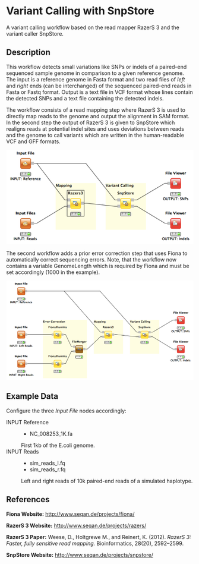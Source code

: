Variant Calling with SnpStore
=============================

A variant calling workflow based on the read mapper RazerS 3 and the variant caller SnpStore.

Description
-----------

This workflow detects small variations like SNPs or indels of a paired-end sequenced sample genome in comparison to a given reference genome. The input is a reference genome in Fasta format and two read files of *left* and *right* ends (can be interchanged) of the sequenced paired-end reads in Fasta or Fastq format. Output is a text file in VCF format whose lines contain the detected SNPs and a text file containing the detected indels.

The workflow consists of a read mapping step where RazerS 3 is used to directly map reads to the genome and output the alignment in SAM format.
In the second step the output of RazerS 3 is given to SnpStore which realigns reads at potential indel sites and uses deviations between reads and the genome to call variants which are written in the human-readable VCF and GFF formats.

![alt tag](variant_calling_snpstore_workflow.png)

The second workflow adds a prior error correction step that uses Fiona to automatically correct sequencing errors. Note, that the workflow now contains a variable GenomeLength which is required by Fiona and must be set accordingly (1000 in the example).

![alt tag](variant_calling_snpstore_workflow2.png)

Example Data
------------

Configure the three *Input File* nodes accordingly:

<dl>
  <dt>INPUT Reference</dt>
  <dd><ul>
  <li>NC_008253_1K.fa</li>
  </ul>
  First 1kb of the E.coli genome.</dd>
  <dt>INPUT Reads</dt>
  <dd><ul>
  <li>sim_reads_l.fq</li>
  <li>sim_reads_r.fq</li>
  </ul>
  Left and right reads of 10k paired-end reads of a simulated haplotype.</dd>
</dl>  


References
----------

**Fiona Website:**
  http://www.seqan.de/projects/fiona/

**RazerS 3 Website:**
  http://www.seqan.de/projects/razers/

**RazerS 3 Paper:**
  Weese, D., Holtgrewe M., and Reinert, K. (2012). *RazerS 3: Faster, fully sensitive read mapping.* Bioinformatics, 28(20), 2592–2599.

**SnpStore Website:**
  http://www.seqan.de/projects/snpstore/

